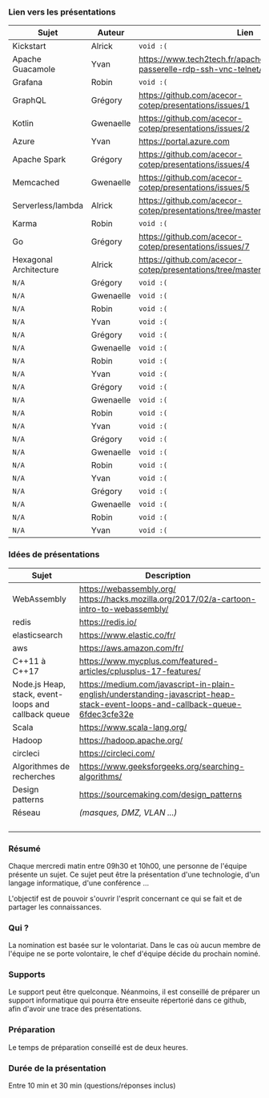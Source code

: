 ### Lien vers les présentations

| Sujet | Auteur | Lien |
|-------|--------|------|
| Kickstart | Alrick | `void :(` |
| Apache Guacamole | Yvan | https://www.tech2tech.fr/apache-guacamole-passerelle-rdp-ssh-vnc-telnet/ |
| Grafana | Robin | `void :(` | 
| GraphQL | Grégory | https://github.com/acecor-cotep/presentations/issues/1 |
| Kotlin | Gwenaelle | https://github.com/acecor-cotep/presentations/issues/2 |
| Azure | Yvan | https://portal.azure.com |
| Apache Spark | Grégory | https://github.com/acecor-cotep/presentations/issues/4 |
| Memcached | Gwenaelle | https://github.com/acecor-cotep/presentations/issues/5 |
| Serverless/lambda | Alrick | https://github.com/acecor-cotep/presentations/tree/master/serverless |
| Karma | Robin | `void :(` |
| Go | Grégory | https://github.com/acecor-cotep/presentations/issues/7 |
| Hexagonal Architecture | Alrick | https://github.com/acecor-cotep/presentations/tree/master/hexagonal_architecture |
|  `N/A`    |  Grégory  |  `void :(`  |
|  `N/A`    |  Gwenaelle  |  `void :(`  |
|  `N/A`    |  Robin  |  `void :(`  |
|  `N/A`    |  Yvan  |  `void :(`  |
|  `N/A`    |  Grégory  |  `void :(`  |
|  `N/A`    |  Gwenaelle  |  `void :(`  |
|  `N/A`    |  Robin  |  `void :(`  |
|  `N/A`    |  Yvan  |  `void :(`  |
|  `N/A`    |  Grégory  |  `void :(`  |
|  `N/A`    |  Gwenaelle  |  `void :(`  |
|  `N/A`    |  Robin  |  `void :(`  |
|  `N/A`    |  Yvan  |  `void :(`  |
|  `N/A`    |  Grégory  |  `void :(`  |
|  `N/A`    |  Gwenaelle  |  `void :(`  |
|  `N/A`    |  Robin  |  `void :(`  |
|  `N/A`    |  Yvan  |  `void :(`  |
|  `N/A`    |  Grégory  |  `void :(`  |
|  `N/A`    |  Gwenaelle  |  `void :(`  |
|  `N/A`    |  Robin  |  `void :(`  |
|  `N/A`    |  Yvan  |  `void :(`  |

### Idées de présentations

| Sujet | Description |
|-------|-------------|
|   WebAssembly   |   https://webassembly.org/ https://hacks.mozilla.org/2017/02/a-cartoon-intro-to-webassembly/     |
|   redis   |   https://redis.io/    |
|   elasticsearch   |   https://www.elastic.co/fr/    |
|   aws   |   https://aws.amazon.com/fr/    |
|   C++11 à C++17   |    https://www.mycplus.com/featured-articles/cplusplus-17-features/    |
|   Node.js Heap, stack, event-loops and callback queue   |    https://medium.com/javascript-in-plain-english/understanding-javascript-heap-stack-event-loops-and-callback-queue-6fdec3cfe32e    |
|  Scala    |    https://www.scala-lang.org/    |
|  Hadoop    |   https://hadoop.apache.org/    |
|   circleci   |   https://circleci.com/    |
|   Algorithmes de recherches   |   https://www.geeksforgeeks.org/searching-algorithms/    |
|   Design patterns   |   https://sourcemaking.com/design_patterns    |
|   Réseau   |   _(masques, DMZ, VLAN ...)_    |
|      |       |
|      |       |
|      |       |
|      |       |



### Résumé

Chaque mercredi matin entre 09h30 et 10h00, une personne de l'équipe présente un sujet. Ce sujet peut être la présentation d'une technologie, d'un langage informatique, d'une conférence ...

L'objectif est de pouvoir s'ouvrir l'esprit concernant ce qui se fait et de partager les connaissances.

### Qui ?

La nomination est basée sur le volontariat. Dans le cas où aucun membre de l'équipe ne se porte volontaire, le chef d'équipe décide du prochain nominé.

### Supports

Le support peut être quelconque. Néanmoins, il est conseillé de préparer un support informatique qui pourra être enseuite répertorié dans ce github, afin d'avoir une trace des présentations.

### Préparation

Le temps de préparation conseillé est de deux heures.

### Durée de la présentation

Entre 10 min et 30 min (questions/réponses inclus)
